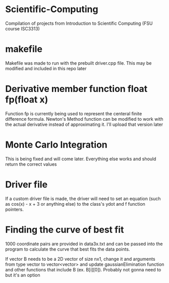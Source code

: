 # Scientific-Computing
Compilation of projects from Introduction to Scientific Computing (FSU course ISC3313)

# makefile
Makefile was made to run with the prebuilt driver.cpp file. This may be modified and included in this repo later

# Derivative member function float fp(float x)
Function fp is currently being used to represent the centeral finite difference formula. Newton's Method function can be modified to work with the actual derivative instead of approximating it. I'll upload that version later

# Monte Carlo Integration 
This is being fixed and will come later. Everything else works and should return the correct values

# Driver file
If a custom driver file is made, the driver will need to set an equation (such as cos(x) - x + 3 or anything else) to the class's ydot and f function pointers.

# Finding the curve of best fit
1000 coordinate pairs are provided in data3x.txt and can be passed into the program to calculate the curve that best fits the data points.

If vector B needs to be a 2D vector of size nx1, change it and arguments from type vector<float> to vector<vector<float>> and update gaussianElimination function and other functions that include B (ex. B[i][0]). Probably not gonna need to but it's an option
